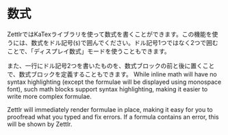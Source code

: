 # 数式

ZettlrではKaTexライブラリを使って数式を書くことができます。この機能を使うには、数式をドル記号(`$`)で囲んでください。ドル記号1つではなく2つで囲むことで、「ディスプレイ数式」モードを使うこともできます。

また、一行にドル記号2つを書いたものを、数式ブロックの前と後に置くことで、数式ブロックを定義することもできます。 While inline math will have no syntax highlighting (except the formulae will be displayed using monospace font), such math blocks support syntax highlighting, making it easier to write more complex formulae.

Zettlr will immediately render formulae in place, making it easy for you to proofread what you typed and fix errors. If a formula contains an error, this will be shown by Zettlr.

